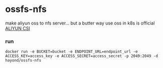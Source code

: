 # ossfs-nfs

make aliyun oss to nfs server... but a butter way use oss in k8s is official [ALIYUN CSI](https://help.aliyun.com/document_detail/130911.htm)

### run
```docker run -e BUCKET=bucket -e ENDPOINT_URL=endpoint_url -e ACCESS_KEY=access_key -e ACCESS_SECRET=access_secret -p 2049:2049 -d hayond/ossfs-nfs```

